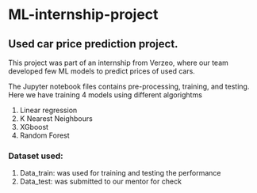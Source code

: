 # ML-internship-project

## Used car price prediction project. 
This project was part of an internship from Verzeo, where our team developed few ML models to predict prices of used cars.

The Jupyter notebook files contains pre-processing, training, and testing. 
Here we have training 4 models using different algorightms
1.	Linear regression
2.	K Nearest Neighbours
3.	XGboost
4.	Random Forest


### Dataset used: 
1. Data_train: was used for training and testing the performance
2. Data_test: was submitted to our mentor for check
